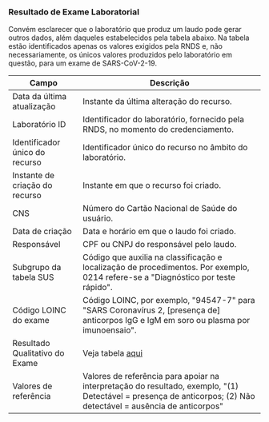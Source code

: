 ### Resultado de Exame Laboratorial

Convém esclarecer que o laboratório que produz um laudo pode gerar outros dados, além daqueles estabelecidos pela tabela abaixo. Na tabela estão identificados
apenas os valores exigidos pela RNDS e, não necessariamente, os únicos valores
produzidos pelo laboratório em questão, para um exame de SARS-CoV-2-19.

| Campo                          | Descrição                                                                                                                             |
| ------------------------------ | ------------------------------------------------------------------------------------------------------------------------------------- |
| Data da última atualização     | Instante da última alteração do recurso.                                                                                              |
| Laboratório ID                 | Identificador do laboratório, fornecido pela RNDS, no momento do credenciamento.                                                      |
| Identificador único do recurso | Identificador único do recurso no âmbito do laboratório.                                                                              |
| Instante de criação do recurso | Instante em que o recurso foi criado.                                                                                                 |
| CNS                            | Número do Cartão Nacional de Saúde do usuário.                                                                                        |
| Data de criação                | Data e horário em que o laudo foi criado.                                                                                             |
| Responsável                    | CPF ou CNPJ do responsável pelo laudo.                                                                                                |
| Subgrupo da tabela SUS         | Código que auxilia na classificação e localização de procedimentos. Por exemplo, 0214 refere-se a "Diagnóstico por teste rápido".     |
| Código LOINC do exame          | Código LOINC, por exemplo, "94547-7" para "SARS Coronavírus 2, [presença de] anticorpos IgG e IgM em soro ou plasma por imunoensaio". |
| Resultado Qualitativo do Exame | Veja tabela [aqui](https://simplifier.net/redenacionaldedadosemsade/brresultadoqualitativoexame)                                      |         | Método                         | Descrição do método, por exemplo, "Imunocromatográfico".                                                                              |
| Valores de referência          | Valores de referência para apoiar na interpretação do resultado, exemplo, "(1) Detectável = presença de anticorpos; (2) Não detectável = ausência de anticorpos"                            |

